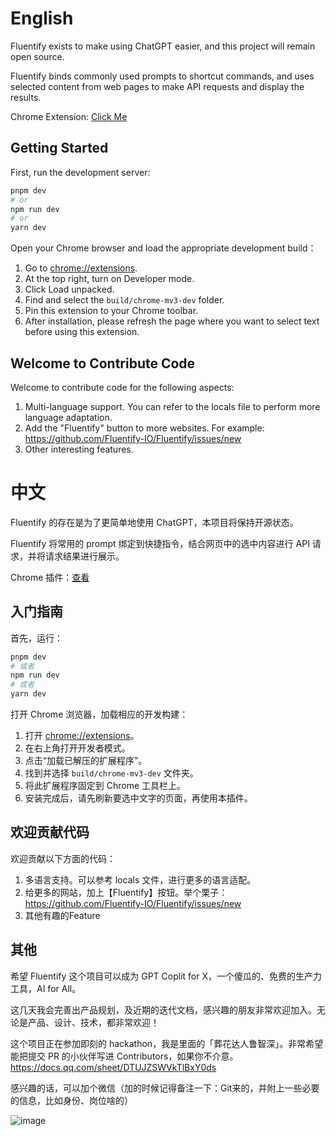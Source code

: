 # English

Fluentify exists to make using ChatGPT easier, and this project will remain open source.

Fluentify binds commonly used prompts to shortcut commands, and uses selected content from web pages to make API requests and display the results.

Chrome Extension: [Click Me](https://chrome.google.com/webstore/detail/fluentify/biaggnjibplcfekllonekbonhfgchopo?utm_source=link&amp;utm_medium=git&amp)


## Getting Started

First, run the development server:

```bash
pnpm dev
# or
npm run dev
# or
yarn dev
```

Open your Chrome browser and load the appropriate development build：

1. Go to [chrome://extensions](chrome://extensions).
2. At the top right, turn on Developer mode.
3. Click Load unpacked.
4. Find and select the `build/chrome-mv3-dev` folder.
5. Pin this extension to your Chrome toolbar.
6. After installation, please refresh the page where you want to select text before using this extension.

## Welcome to Contribute Code
Welcome to contribute code for the following aspects:
1. Multi-language support. You can refer to the locals file to perform more language adaptation.
2. Add the "Fluentify" button to more websites. For example: https://github.com/Fluentify-IO/Fluentify/issues/new
3. Other interesting features.

# 中文

Fluentify 的存在是为了更简单地使用 ChatGPT，本项目将保持开源状态。

Fluentify 将常用的 prompt 绑定到快捷指令，结合网页中的选中内容进行 API 请求，并将请求结果进行展示。

Chrome 插件：[查看](https://chrome.google.com/webstore/detail/fluentify/biaggnjibplcfekllonekbonhfgchopo?utm_source=link&amp;utm_medium=git&amp)

## 入门指南

首先，运行：

```bash
pnpm dev
# 或者
npm run dev
# 或者
yarn dev
```

打开 Chrome 浏览器，加载相应的开发构建：

1. 打开 [chrome://extensions](chrome://extensions)。
2. 在右上角打开开发者模式。
3. 点击“加载已解压的扩展程序”。
4. 找到并选择 `build/chrome-mv3-dev` 文件夹。
5. 将此扩展程序固定到 Chrome 工具栏上。
6. 安装完成后，请先刷新要选中文字的页面，再使用本插件。



## 欢迎贡献代码
欢迎贡献以下方面的代码：
1. 多语言支持。可以参考 locals 文件，进行更多的语言适配。
2. 给更多的网站，加上【Fluentify】按钮。举个栗子： https://github.com/Fluentify-IO/Fluentify/issues/new
3. 其他有趣的Feature


## 其他

希望 Fluentify 这个项目可以成为 GPT Coplit for X，一个傻瓜的、免费的生产力工具，AI for All。

这几天我会完善出产品规划，及近期的迭代文档，感兴趣的朋友非常欢迎加入。无论是产品、设计、技术，都非常欢迎！

这个项目正在参加即刻的 hackathon，我是里面的「葬花达人鲁智深」。非常希望能把提交 PR 的小伙伴写进 Contributors，如果你不介意。
https://docs.qq.com/sheet/DTUJZSWVkTlBxY0ds

感兴趣的话，可以加个微信（加的时候记得备注一下：Git来的，并附上一些必要的信息，比如身份、岗位啥的）

![image](https://user-images.githubusercontent.com/6043666/224199335-55b16eee-1c04-43cd-985c-27ccec9ab731.png)



